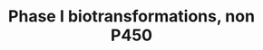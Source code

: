 ---
annotations:
- id: PW:0000376
  parent: regulatory pathway
  type: Pathway Ontology
  value: cytochrome P450-independent phase I biotransformation pathway
authors:
- MaintBot
- Ddigles
- Khanspers
- Mkutmon
- Larsgw
description: This pathway lists several phase 1 biotransformations and their related
  enzymes.
last-edited: 2023-02-01
organisms:
- Rattus norvegicus
redirect_from:
- /index.php/Pathway:WP1291
- /instance/WP1291
- /instance/WP1291_rr125275
revision: r125275
schema-jsonld:
- '@context': https://schema.org/
  '@id': https://wikipathways.github.io/pathways/WP1291.html
  '@type': Dataset
  creator:
    '@type': Organization
    name: WikiPathways
  description: This pathway lists several phase 1 biotransformations and their related
    enzymes.
  keywords:
  - Ces1a
  - Ces2j
  - Ces5a
  - Esd
  - Lipa
  - Phosphoric acid esters
  - Pon1
  - Pon2
  - Pon3
  - amides
  - carboxylic acid esters
  - thio esters
  license: CC0
  name: Phase I biotransformations, non P450
seo: CreativeWork
title: Phase I biotransformations, non P450
wpid: WP1291
---